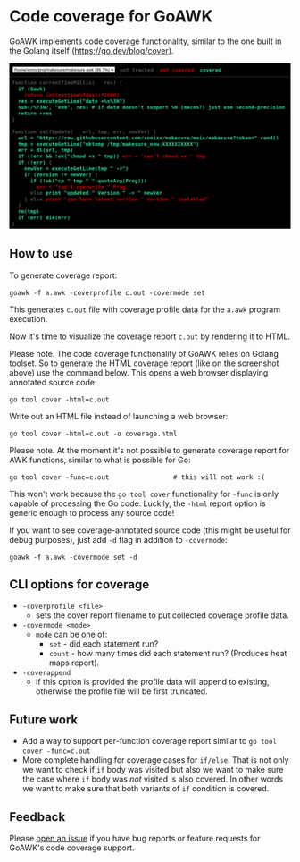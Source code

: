 # Code coverage for GoAWK

GoAWK implements code coverage functionality, similar to the one built in the Golang itself (https://go.dev/blog/cover).

![screenshot](cover.png)

## How to use

To generate coverage report:
```
goawk -f a.awk -coverprofile c.out -covermode set    
```
This generates `c.out` file with coverage profile data for the `a.awk` program execution.
          
Now it's time to visualize the coverage report `c.out` by rendering it to HTML.

Please note. The code coverage functionality of GoAWK relies on Golang toolset.
So to generate the HTML coverage report (like on the screenshot above) use the command below. This opens a web browser displaying annotated source code:
```
go tool cover -html=c.out
```

Write out an HTML file instead of launching a web browser:
```
go tool cover -html=c.out -o coverage.html
```

Please note. At the moment it's not possible to generate coverage report for AWK functions, similar to what is possible for Go:
```
go tool cover -func=c.out                # this will not work :(
```
This won't work because the `go tool cover` functionality for `-func` is only capable of processing the Go code. Luckily, the `-html` report option is generic enough to process any source code! 

If you want to see coverage-annotated source code (this might be useful for debug purposes), just add `-d` flag in addition to `-covermode`:
```
goawk -f a.awk -covermode set -d
```


## CLI options for coverage

- `-coverprofile <file>`
  - sets the cover report filename to put collected coverage profile data.
- `-covermode <mode>`
  - `mode` can be one of:
    - `set` - did each statement run?
    - `count` - how many times did each statement run? (Produces heat maps report).
- `-coverappend`
  - if this option is provided the profile data will append to existing, otherwise the profile file will be first truncated.

## Future work

- Add a way to support per-function coverage report similar to `go tool cover -func=c.out`
- More complete handling for coverage cases for `if/else`. That is not only we want to check if `if` body was visited but also we want to make sure the case where `if` body was *not* visited is also covered. In other words we want to make sure that both variants of `if` condition is covered. 

## Feedback

Please [open an issue](https://github.com/benhoyt/goawk/issues) if you have bug reports or feature requests for GoAWK's code coverage support.
